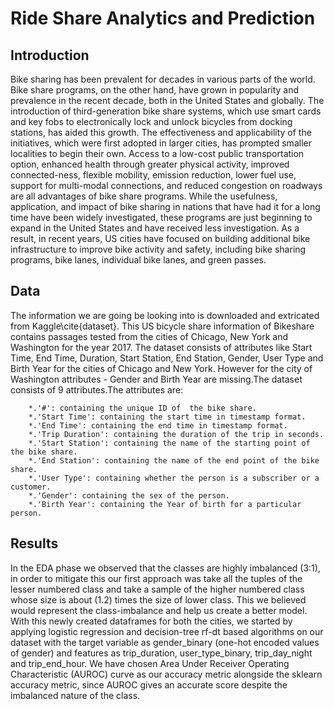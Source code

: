 # Ride Share Analytics and Prediction

## Introduction
Bike sharing has been prevalent for decades in various parts of the world. Bike share programs, on the other hand, have grown in popularity and prevalence in the recent decade, both in the United States and globally. 
The introduction of third-generation bike share systems, which use smart cards and key fobs to electronically lock and unlock bicycles from docking stations, has aided this growth. 
The effectiveness and applicability of the initiatives, which were first adopted in larger cities, has prompted smaller localities to begin their own. 
Access to a low-cost public transportation option, enhanced health through greater physical activity, improved connected-ness, flexible mobility, emission reduction, lower fuel use, support for multi-modal connections, and reduced congestion on roadways are all advantages of bike share programs. 
While the usefulness, application, and impact of bike sharing in nations that have had it for a long time have been widely investigated, these programs are just beginning to expand in the United States and have received less investigation. As a result, in recent years, US cities have focused on building additional bike infrastructure to improve bike activity and safety, including bike sharing programs, bike lanes, individual bike lanes, and green passes.


## Data

The information we are going be looking into is downloaded and extricated from Kaggle\cite{dataset}. This US bicycle share information of Bikeshare contains passages tested from the cities of Chicago, New York and Washington for the year 2017. The dataset consists of attributes like Start Time, End Time, Duration, Start Station, End Station, Gender, User Type and Birth Year for the cities of Chicago and New York. However for the city of Washington attributes - Gender and Birth Year are missing.The dataset consists of 9 attributes.The attributes are:
```
    *.'#': containing the unique ID of  the bike share.
    *.'Start Time': containing the start time in timestamp format.
    *.'End Time': containing the end time in timestamp format.
    *.'Trip Duration': containing the duration of the trip in seconds.
    *.'Start Station': containing the name of the starting point of the bike share.
    *.'End Station': containing the name of the end point of the bike share.
    *.'User Type': containing whether the person is a subscriber or a customer.
    *.'Gender': containing the sex of the person.
    *.'Birth Year': containing the Year of birth for a particular person.
```

## Results

In the EDA phase we observed that the classes are highly imbalanced (3:1), in order to mitigate this our first approach was take all the tuples of the lesser numbered class and take a sample of the higher numbered class whose size is about (1.2) times the size of lower class. This we believed would represent the class-imbalance and help us create a better model. With this newly created dataframes for both the cities, we started by applying logistic regression and decision-tree rf-dt based algorithms on our dataset with the target variable as gender_binary (one-hot encoded values of gender) and features as trip_duration, user_type_binary, trip_day_night and trip_end_hour. We have chosen Area Under Receiver Operating Characteristic (AUROC) curve as our accuracy metric alongside the sklearn accuracy metric, since AUROC gives an accurate score despite the imbalanced nature of the class.

